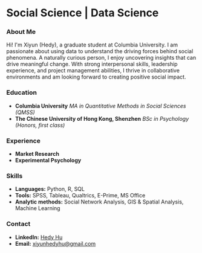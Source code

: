 # Social Science | Data Science

### About Me
Hi! I'm Xiyun (Hedy), a graduate student at Columbia University. I am passionate about using data to understand the driving forces behind social phenomena. A naturally curious person, I enjoy uncovering insights that can drive meaningful change. With strong interpersonal skills, leadership experience, and project management abilities, I thrive in collaborative environments and am looking forward to creating positive social impact.


### Education
- **Columbia University** _MA in Quantitative Methods in Social Sciences (QMSS)_ 
- **The Chinese University of Hong Kong, Shenzhen** _BSc in Psychology (Honors, first class)_

### Experience
- **Market Research**
- **Experimental Psychology**

### Skills
- **Languages:** Python, R, SQL  
- **Tools:** SPSS, Tableau, Qualtrics, E-Prime, MS Office
- **Analytic methods:** Social Network Analysis, GIS & Spatial Analysis, Machine Learning 

### Contact
- **LinkedIn:** [Hedy Hu](https://www.linkedin.com/in/xiyunhu/)
- **Email:** xiyunhedyhu@gmail.com
